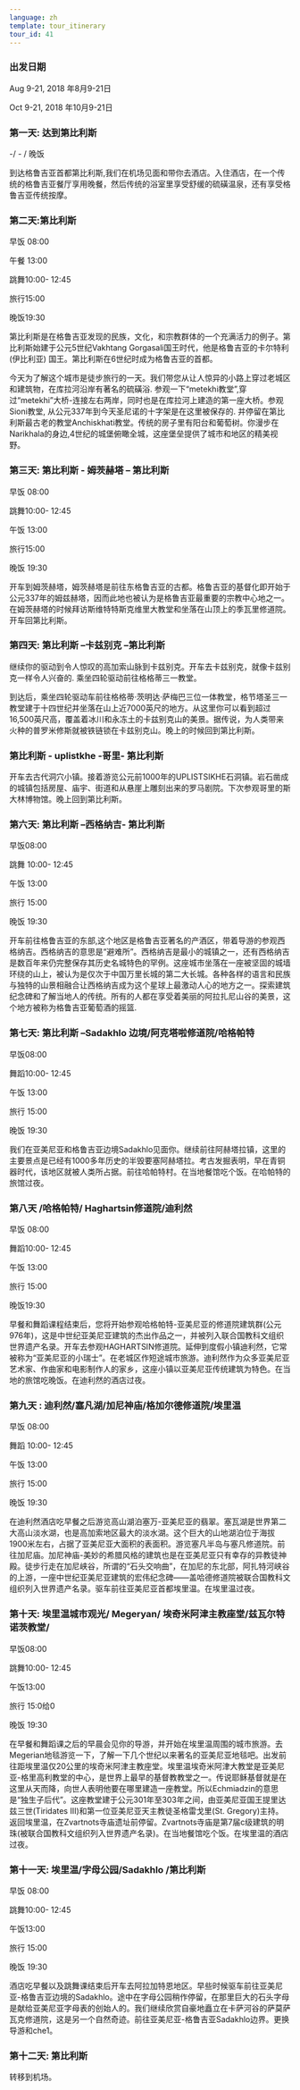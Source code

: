 ```yaml
---
language: zh
template: tour_itinerary
tour_id: 41
---
```

### 出发日期

Aug 9-21, 2018 年8月9-21日

Oct 9-21, 2018 年10月9-21日

### 第一天: 达到第比利斯

\-/ - / 晚饭

到达格鲁吉亚首都第比利斯,我们在机场见面和带你去酒店。入住酒店，在一个传统的格鲁吉亚餐厅享用晚餐，然后传统的浴室里享受舒缓的硫磺温泉，还有享受格鲁吉亚传统按摩。

### 第二天:第比利斯

  
早饭 08:00

午餐 13:00

跳舞10:00- 12:45

旅行15:00

晚饭19:30

第比利斯是在格鲁吉亚发现的民族，文化，和宗教群体的一个充满活力的例子。第比利斯始建于公元5世纪Vakhtang Gorgasali国王时代，他是格鲁吉亚的卡尔特利 (伊比利亚) 国王。第比利斯在6世纪时成为格鲁吉亚的首都。

今天为了解这个城市是徒步旅行的一天。我们带您从让人惊异的小路上穿过老城区和建筑物，在库拉河沿岸有著名的硫磺浴. 参观一下“metekhi教堂”,穿过“metekhi”大桥-连接左右两岸，同时也是在库拉河上建造的第一座大桥。参观Sioni教堂, 从公元337年到今天圣尼诺的十字架是在这里被保存的. 并停留在第比利斯最古老的教堂Anchiskhati教堂。传统的房子里有阳台和葡萄树。你漫步在Narikhala的身边,4世纪的城堡俯瞰全城，这座堡垒提供了城市和地区的精美视野。

### 第三天: 第比利斯 - 姆茨赫塔 – 第比利斯

早饭 08:00

跳舞10:00- 12:45

午饭 13:00

旅行15:00

晚饭 19:30

开车到姆茨赫塔，姆茨赫塔是前往东格鲁吉亚的古都。格鲁吉亚的基督化即开始于公元337年的姆兹赫塔，因而此地也被认为是格鲁吉亚最重要的宗教中心地之一。在姆茨赫塔的时候拜访斯维特特斯克维里大教堂和坐落在山顶上的季瓦里修道院。开车回第比利斯。

### 第四天: 第比利斯 –卡兹别克 –第比利斯

继续你的驱动到令人惊叹的高加索山脉到卡兹别克。开车去卡兹别克，就像卡兹别克一样令人兴奋的. 乘坐四轮驱动前往格格蒂三一教堂。

到达后，乘坐四轮驱动车前往格格蒂·茨明达·萨梅巴三位一体教堂，格节塔圣三一教堂建于十四世纪并坐落在山上近7000英尺的地方。从这里你可以看到超过16,500英尺高，覆盖着冰川和永冻土的卡兹别克山的美景。据传说，为人类带来火种的普罗米修斯就被铁链锁在卡兹别克山。晚上的时候回到第比利斯。

### 第比利斯 - uplistkhe -哥里- 第比利斯

开车去古代洞穴小镇。接着游览公元前1000年的UPLISTSIKHE石洞镇。岩石凿成的城镇包括房屋、庙宇、街道和从悬崖上雕刻出来的罗马剧院。下次参观哥里的斯大林博物馆。晚上回到第比利斯。

### 第六天: 第比利斯 –西格纳吉- 第比利斯

早饭08:00

跳舞 10:00- 12:45

午饭 13:00

旅行 15:00

晚饭 19:30  
  
  

开车前往格鲁吉亚的东部,这个地区是格鲁吉亚著名的产酒区，带着导游的参观西格纳吉。西格纳吉的意思是“避难所”。西格纳吉是最小的城镇之一，还有西格纳吉是数百年来仍完整保存其历史名城特色的罕例。这座城市坐落在一座被坚固的城墙环绕的山上，被认为是仅次于中国万里长城的第二大长城。各种各样的语言和民族与独特的山景相融合让西格纳吉成为这个星球上最激动人心的地方之一。探索建筑纪念碑和了解当地人的传统。所有的人都在享受着美丽的阿拉扎尼山谷的美景，这个地方被称为格鲁吉亚葡萄酒的摇篮.

### 第七天: 第比利斯 –Sadakhlo 边境/阿克塔啦修道院/哈格帕特

早饭08:00

舞蹈10:00- 12:45

午饭 13:00

旅行 15:00

晚饭 19:30

我们在亚美尼亚和格鲁吉亚边境Sadakhlo见面你。继续前往阿赫塔拉镇，这里的主要景点是已经有1000多年历史的半毁要塞阿赫塔拉。考古发掘表明，早在青铜器时代，该地区就被人类所占据。前往哈帕特村。在当地餐馆吃个饭。在哈帕特的旅馆过夜。

### 第八天 /哈格帕特/ Haghartsin修道院/迪利然

早饭 08:00

舞蹈10:00- 12:45

午饭 13:00

旅行 15:00

晚饭19:30

早餐和舞蹈课程结束后，您将开始参观哈格帕特-亚美尼亚的修道院建筑群(公元976年)，这是中世纪亚美尼亚建筑的杰出作品之一，并被列入联合国教科文组织世界遗产名录。开车去参观HAGHARTSIN修道院。延伸到度假小镇迪利然，它常被称为“亚美尼亚的小瑞士”。在老城区作短途城市旅游。迪利然作为众多亚美尼亚艺术家、作曲家和电影制作人的家乡，这座小镇以亚美尼亚传统建筑为特色。在当地的旅馆吃晚饭。在迪利然的酒店过夜。

### 第九天 : 迪利然/塞凡湖/加尼神庙/格加尔德修道院/埃里温

早饭 08:00

舞蹈 10:00- 12:45

午饭 13:00

旅行 15:00

晚饭 19:30

在迪利然酒店吃早餐之后游览高山湖泊塞万-亚美尼亚的翡翠。塞瓦湖是世界第二大高山淡水湖，也是高加索地区最大的淡水湖。这个巨大的山地湖泊位于海拔1900米左右，占据了亚美尼亚大面积的表面积。游览塞凡半岛与塞凡修道院。前往加尼庙。加尼神庙-美妙的希腊风格的建筑也是在亚美尼亚只有幸存的异教徒神殿。徒步行走在加尼峡谷，所谓的“石头交响曲”，在加尼的东北部，阿扎特河峡谷的上游，一座中世纪亚美尼亚建筑的宏伟纪念碑——盖哈德修道院被联合国教科文组织列入世界遗产名录。驱车前往亚美尼亚首都埃里温。在埃里温过夜。

### 第十天: 埃里温城市观光/ Megeryan/ 埃奇米阿津主教座堂/兹瓦尔特诺茨教堂/

早饭08:00

跳舞10:00- 12:45

午饭13:00

旅行 15:0给0

晚饭 19:30

在早餐和舞蹈课之后的早晨会见你的导游，并开始在埃里温周围的城市旅游。去Megerian地毯游览一下，了解一下几个世纪以来著名的亚美尼亚地毯吧。出发前往距埃里温仅20公里的埃奇米阿津主教座堂。埃里温埃奇米阿津大教堂是亚美尼亚-格里高利教堂的中心，是世界上最早的基督教教堂之一。传说耶稣基督就是在这里从天而降，向世人表明他要在哪里建造一座教堂。所以Echmiadzin的意思是“独生子后代”。这座教堂建于公元301年至303年之间，由亚美尼亚国王提里达兹三世(Tiridates III)和第一位亚美尼亚天主教徒圣格雷戈里(St. Gregory)主持。返回埃里温，在Zvartnots寺庙遗址前停留。Zvartnots寺庙是第7届c级建筑的明珠(被联合国教科文组织列入世界遗产名录)。在当地餐馆吃个饭。在埃里温的酒店过夜。

### 第十一天: 埃里温/字母公园/Sadakhlo /第比利斯

早饭 08:00

跳舞10:00- 12:45

午饭13:00

旅行 15:00

晚饭 19:30

酒店吃早餐以及跳舞课结束后开车去阿拉加特恩地区。早些时候驱车前往亚美尼亚-格鲁吉亚边境的Sadakhlo。途中在字母公园稍作停留，在那里巨大的石头字母是献给亚美尼亚字母表的创始人的。我们继续欣赏自豪地矗立在卡萨河谷的萨莫萨瓦克修道院，这是另一个自然奇迹。前往亚美尼亚-格鲁吉亚Sadakhlo边界。更换导游和che1。

### 第十二天: 第比利斯

转移到机场。
